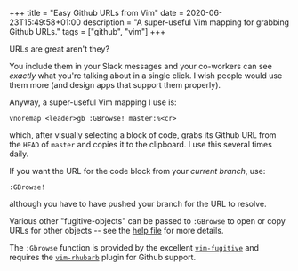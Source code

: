 +++
title = "Easy Github URLs from Vim"
date = 2020-06-23T15:49:58+01:00
description = "A super-useful Vim mapping for grabbing Github URLs."
tags = ["github", "vim"]
+++

URLs are great aren't they? 

You include them in your Slack messages and your
co-workers can see _exactly_ what you're talking about in a single click. I wish
people would use them more (and design apps that support them properly).

Anyway, a super-useful Vim mapping I use is:

```vim
vnoremap <leader>gb :GBrowse! master:%<cr> 
```

which, after visually selecting a block of code, grabs its Github URL from the
`HEAD` of `master` and copies it to the clipboard. I use this several times
daily.

If you want the URL for the code block from your _current branch_, use:

```vim
:GBrowse!
```

although you have to have pushed your branch for the URL to resolve.

Various other "fugitive-objects" can be passed to `:GBrowse` to
open or copy URLs for other objects -- see the [help file](https://github.com/tpope/vim-fugitive/blob/27a5c3abd211c2784513dab4db082fa414ad0967/doc/fugitive.txt#L212-L235) 
for more details.

The `:Gbrowse` function is provided by the excellent [`vim-fugitive`](https://github.com/tpope/vim-fugitive) and requires the
[`vim-rhubarb`](https://github.com/tpope/vim-rhubarb) plugin for Github support.



